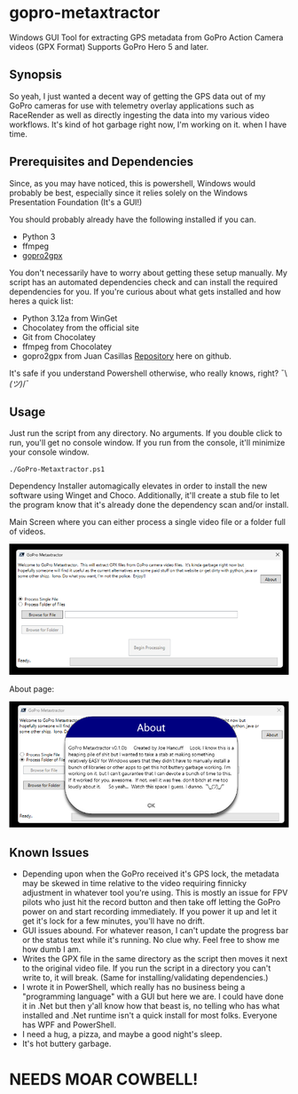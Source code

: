 # gopro-metaxtractor
Windows GUI Tool for extracting GPS metadata from GoPro Action Camera videos (GPX Format)  Supports GoPro Hero 5 and later.

## Synopsis
So yeah, I just wanted a decent way of getting the GPS data out of my GoPro cameras for use with telemetry overlay applications such as RaceRender as well as directly ingesting the data into my various video workflows. It's kind of hot garbage right now, I'm working on it. when I have time.

## Prerequisites and Dependencies
Since, as you may have noticed, this is powershell, Windows would probably be best, especially since it relies solely on the Windows Presentation Foundation (It's a GUI!)

You should probably already have the following installed if you can.

- Python 3
- ffmpeg
- [gopro2gpx](https://github.com/juanmcasillas/gopro2gpx)

You don't necessarily have to worry about getting these setup manually.  My script has an automated dependencies check and can install the required dependencies for you.
If you're curious about what gets installed and how heres a quick list:

- Python 3.12a from WinGet
- Chocolatey from the official site
- Git from Chocolatey
- ffmpeg from Chocolatey
- gopro2gpx from Juan Casillas [Repository](https://github.com/juanmcasillas/gopro2gpx) here on github.

It's safe if you understand Powershell otherwise, who really knows, right?  ¯\\_(ツ)_/¯

## Usage
Just run the script from any directory.  No arguments.  If you double click to run, you'll get no console window.  If you run from the console, it'll minimize your console window.

```
./GoPro-Metaxtractor.ps1
```

Dependency Installer automagically elevates in order to install the new software using Winget and Choco.  Additionally, it'll create a stub file to let the program know that it's already done the dependency scan and/or install.

Main Screen where you can either process a single video file or a folder full of videos. 

![Main Screen](/gopromx1.png)

About page:

![About Page](/gopromx2.png)

## Known Issues
- Depending upon when the GoPro received it's GPS lock, the metadata may be skewed in time relative to the video requiring finnicky adjustment in whatever tool you're using.  This is mostly an issue for FPV pilots who just hit the record button and then take off letting the GoPro power on and start recording immediately.  If you power it up and let it get it's lock for a few minutes, you'll have no drift.
- GUI issues abound.  For whatever reason, I can't update the progress bar or the status text while it's running.  No clue why.  Feel free to show me how dumb I am.
- Writes the GPX file in the same directory as the script then moves it next to the original video file.  If you run the script in a directory you can't write to, it will break.  (Same for installing/validating dependencies.)
- I wrote it in PowerShell, which really has no business being a "programming language" with a GUI but here we are.  I could have done it in .Net but then y'all know how that beast is, no telling who has what installed and .Net runtime isn't a quick install for most folks.  Everyone has WPF and PowerShell.
- I need a hug, a pizza, and maybe a good night's sleep.
- It's hot buttery garbage.

# NEEDS MOAR COWBELL!
